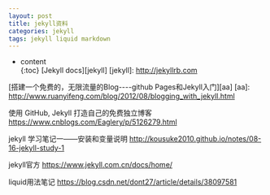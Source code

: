 ```yaml
---
layout: post
title: jekyll资料
categories: jekyll
tags: jekyll liquid markdown
---
```


* content  
{:toc}
[Jekyll docs][jekyll] 
[jekyll]:      http://jekyllrb.com


[搭建一个免费的，无限流量的Blog----github Pages和Jekyll入门][aa]
[aa]: http://www.ruanyifeng.com/blog/2012/08/blogging_with_jekyll.html



使用 GitHub, Jekyll 打造自己的免费独立博客
https://www.cnblogs.com/Eaglery/p/5126279.html

jekyll 学习笔记一——安装和变量说明
http://kousuke2010.github.io/notes/08-16-jekyll-study-1

jekyll官方
https://www.jekyll.com.cn/docs/home/

liquid用法笔记
https://blog.csdn.net/dont27/article/details/38097581
